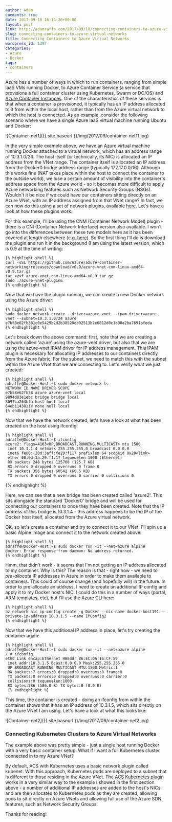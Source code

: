 ```yaml
---
author: Adam
comments: true
date: 2017-09-18 16:14:26+00:00
layout: post
link: http://adamraffe.com/2017/09/18/connecting-containers-to-azure-virtual-networks/
slug: connecting-containers-to-azure-virtual-networks
title: Connecting Containers to Azure Virtual Networks
wordpress_id: 1397
categories:
- Azure
- Docker
tags:
- containers
---
```


Azure has a number of ways in which to run containers, ranging from simple IaaS VMs running Docker, to Azure Container Service (a service that provisions a full container cluster using Kubernetes, Swarm or DC/OS) and [Azure Container Instances](http://adamraffe.com/2017/07/27/say-hello-to-azure-container-instances-aci/). One of the characteristics of these services is that when a container is provisioned, it typically has an IP address allocated to it from within the local host, rather than from the Azure virtual network to which the host is connected. As an example, consider the following scenario where we have a single Azure IaaS virtual machine running Ubuntu and Docker:

![Container-net1]({{ site.baseurl }}/img/2017/09/container-net11.jpg)<!-- more -->

In the very simple example above, we have an Azure virtual machine running Docker attached to a virtual network, which has an address range of 10.3.1.0/24. The host itself (or technically, its NIC) is allocated an IP address from the VNet range. The container itself is allocated an IP address from the Docker0 bridge address range (typically 172.17.0.0/16). Although this works fine (NAT takes place within the host to connect the container to the outside world), we lose a certain amount of visibility into the container's address space from the Azure world - so it becomes more difficult to apply Azure networking features such as Network Security Groups (NSGs). Wouldn't it be nice if we could have our containers sitting directly on an Azure VNet, with an IP address assigned from that VNet range? In fact, we can now do this using a set of network plugins, available [here](https://github.com/Azure/azure-container-networking). Let's have a look at how these plugins work.

For this example, I'll be using the CNM (Container Network Model) plugin - there is a CNI (Container Network Interface) version also available. I won't go into the differences between these two models here as it has been covered at length elsewhere (e.g. [here](http://www.nuagenetworks.net/blog/container-networking-standards/)). So the first thing I'll do is download the plugin and run it in the background (I am using the latest version, which is 0.9 at the time of writing:

    {% highlight shell %}
    curl -sSL https://github.com/Azure/azure-container-networking/releases/download/v0.9/azure-vnet-cnm-linux-amd64-v0.9.tar.gz
    tar xzvf azure-vnet-cnm-linux-amd64-v0.9.tar.gz
    sudo ./azure-vnet-plugin&
    {% endhighlight %}


Now that we have the plugin running, we can create a new Docker network using the Azure driver:

    {% highlight shell %}
    sudo docker network create --driver=azure-vnet --ipam-driver=azure-vnet --subnet=10.3.1.0/24 azure
    e7b58e62fb381c0e5429b2d2b38520eb02513b2e6812d0c1a00a2ba7691bfeda
    {% endhighlight %}


Let's break down the above command: first, note that we are creating a network called 'azure' using the azure-vnet driver, but also that we are using the azure-vnet IPAM driver for IP address management. This IPAM plugin is necessary for allocating IP addresses to our containers directly from the Azure fabric. For the subnet, we need to match this with the subnet within the Azure VNet that we are connecting to. Let's verify what we just created:

    {% highlight shell %}
    adraffe@Docker-Host:~$ sudo docker network ls
    NETWORK ID NAME DRIVER SCOPE
    e7b58e62fb38 azure azure-vnet local
    9894d83e1ebc bridge bridge local
    3697ca264bfa host host local
    64eb1143821e none null local
    {% endhighlight %}


Now that we have the network created, let's have a look at what has been created on the host using ifconfig:

    {% highlight shell %}
    adraffe@Docker-Host:~$ ifconfig
    azure2: flags=4163<UP,BROADCAST,RUNNING,MULTICAST> mtu 1500
     inet 10.3.1.4 netmask 255.255.255.0 broadcast 0.0.0.0
     inet6 fe80::20d:3aff:fe29:f117 prefixlen 64 scopeid 0x20<link>
     ether 00:0d:3a:29:f1:17 txqueuelen 1000 (Ethernet)
     RX packets 248 bytes 125708 (125.7 KB)
     RX errors 0 dropped 0 overruns 0 frame 0
     TX packets 356 bytes 60542 (60.5 KB)
     TX errors 0 dropped 0 overruns 0 carrier 0 collisions 0
{% endhighlight %}

Here, we can see that a new bridge has been created called 'azure2'. This sits alongside the standard 'Docker0' bridge and will be used for connecting our containers to once they have been created. Note that the IP address of this bridge is 10.3.1.4 - this address happens to be the IP of the Docker host itself, allocated from the Azure virtual network.

OK, so let's create a container and try to connect it to our VNet. I'll spin up a basic Alpine image and connect it to the network created above:

    {% highlight shell %}
    adraffe@Docker-Host:~$ sudo docker run -it --net=azure alpine
    docker: Error response from daemon: No address returned.
    {% endhighlight %}


Hmm, that didn't work - it seems that I'm not getting an IP address allocated to my container. Why is this? The reason is that - right now - we need to _pre-allocate_ IP addresses in Azure in order to make them available to containers. This could of course change (and hopefully will) in the future. In order to pre-allocate an address, I need to create an additional IP config and apply it to my Docker host's NIC. I could do this in a number of ways (portal, ARM templates, etc), but I'll use the Azure CLI here:

    {% highlight shell %}
    az network nic ip-config create -g Docker --nic-name docker-host191 --private-ip-address 10.3.1.5 --name IPConfig2
    {% endhighlight %}


Now that we have this additional IP address in place, let's try creating the container again:

    {% highlight shell %}
    adraffe@Docker-Host:~$ sudo docker run -it --net=azure alpine
    / # ifconfig
    eth0 Link encap:Ethernet HWaddr B6:EC:0A:16:CF:59
     inet addr:10.3.1.5 Bcast:0.0.0.0 Mask:255.255.255.0
     UP BROADCAST RUNNING MULTICAST MTU:1500 Metric:1
     RX packets:7 errors:0 dropped:0 overruns:0 frame:0
     TX packets:0 errors:0 dropped:0 overruns:0 carrier:0
     collisions:0 txqueuelen:1000
     RX bytes:586 (586.0 B) TX bytes:0 (0.0 B)
     {% endhighlight %}


This time, the container is created - doing an ifconfig from within the container shows that it has an IP address of 10.3.1.5, which sits directly on the Azure VNet I am using. Let's have a look at what this looks like:

![Container-net2]({{ site.baseurl }}/img/2017/09/container-net2.jpg)


### **Connecting Kubernetes Clusters to Azure Virtual Networks**


The example above was pretty simple - just a single host running Docker with a very basic container setup. What if I want a full Kubernetes cluster connected in to my Azure VNet?

By default, ACS with Kubernetes uses a basic network plugin called kubenet. With this approach, Kubernetes pods are deployed to a subnet that is different to those residing in the Azure VNet. The [ACS Kubernetes plugin](https://github.com/Azure/azure-container-networking/blob/master/docs/acs.md) works in a very similar way to the example I showed in the first section above - a number of additional IP addresses are added to the host's NICs and are then allocated to Kubernetes pods as they are created, allowing pods to sit directly on Azure VNets and allowing full use of the Azure SDN features, such as Network Security Groups.

Thanks for reading!


